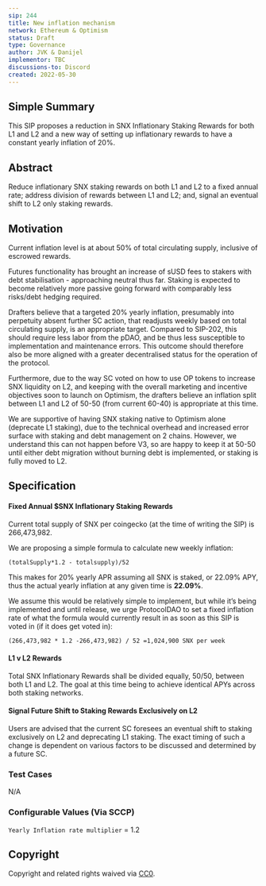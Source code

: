 ```yaml
---
sip: 244
title: New inflation mechanism
network: Ethereum & Optimism
status: Draft
type: Governance
author: JVK & Danijel
implementor: TBC
discussions-to: Discord
created: 2022-05-30
---
```


## Simple Summary

This SIP proposes a reduction in SNX Inflationary Staking Rewards for both L1 and L2 and a new way of setting up inflationary rewards to have a constant yearly inflation of 20%.  

## Abstract

Reduce inflationary SNX staking rewards on both L1 and L2 to a fixed annual rate; address division of rewards between L1 and L2; and, signal an eventual shift to L2 only staking rewards.  

## Motivation

Current inflation level is at about 50% of total circulating supply, inclusive of escrowed rewards.  

Futures functionality has brought an increase of sUSD fees to stakers with debt stabilisation - approaching neutral thus far.  Staking is expected to become relatively more passive going forward with comparably less risks/debt hedging required.  
  
Drafters believe that a targeted 20% yearly inflation, presumably into perpetuity absent further SC action, that readjusts weekly based on total circulating supply, is an appropriate target.  Compared to SIP-202, this should require less labor from the pDAO, and be thus less susceptible to implementation and maintenance errors.  This outcome should therefore also be more aligned with a greater decentralised status for the operation of the protocol.  
  
Furthermore, due to the way SC voted on how to use OP tokens to increase SNX liquidity on L2, and keeping with the overall marketing and incentive objectives soon to launch on Optimism, the drafters believe an inflation split between L1 and L2 of 50-50 (from current 60-40) is appropriate at this time.  
  
We are supportive of having SNX staking native to Optimism alone (deprecate L1 staking), due to the technical overhead and increased error surface with staking and debt management on 2 chains. However, we understand this can not happen before V3, so are happy to keep it at 50-50 until either debt migration without burning debt is implemented, or staking is fully moved to L2.  


## Specification

#### Fixed Annual $SNX Inflationary Staking Rewards
Current total supply of SNX per coingecko (at the time of writing the SIP) is 266,473,982.  
 
We are proposing a simple formula to calculate new weekly inflation:  

`(totalSupply*1.2 - totalsupply)/52`  

This makes for 20% yearly APR assuming all SNX is staked, or 22.09% APY, thus the actual yearly inflation at any given time is **22.09%**.  
 
We assume this would be relatively simple to implement, but while it’s being implemented and until release, we urge ProtocolDAO to set a fixed inflation rate of what the formula would currently result in as soon as this SIP is voted in (if it does get voted in):  

`(266,473,982 * 1.2 -266,473,982) / 52 =1,024,900 SNX per week`


#### L1 v L2 Rewards
 
Total SNX Inflationary Rewards shall be divided equally, 50/50, between both L1 and L2.  The goal at this time being to achieve identical APYs across both staking networks.
 
#### Signal Future Shift to Staking Rewards Exclusively on L2
 
Users are advised that the current SC foresees an eventual shift to staking exclusively on L2 and deprecating L1 staking.  The exact timing of such a change is dependent on various factors to be discussed and determined by a future SC.
### Test Cases

N/A

### Configurable Values (Via SCCP)

`Yearly Inflation rate multiplier` = 1.2 


## Copyright

Copyright and related rights waived via [CC0](https://creativecommons.org/publicdomain/zero/1.0/).
